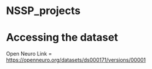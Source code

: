 # NSSP_projects

# Accessing the dataset
Open Neuro Link = https://openneuro.org/datasets/ds000171/versions/00001

